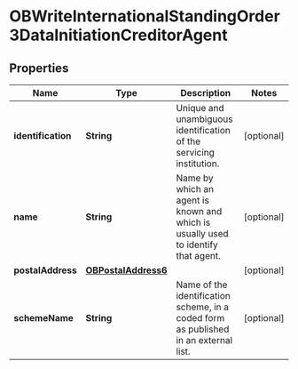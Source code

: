 
# OBWriteInternationalStandingOrder3DataInitiationCreditorAgent

## Properties
Name | Type | Description | Notes
------------ | ------------- | ------------- | -------------
**identification** | **String** | Unique and unambiguous identification of the servicing institution. |  [optional]
**name** | **String** | Name by which an agent is known and which is usually used to identify that agent. |  [optional]
**postalAddress** | [**OBPostalAddress6**](OBPostalAddress6.md) |  |  [optional]
**schemeName** | **String** | Name of the identification scheme, in a coded form as published in an external list. |  [optional]



